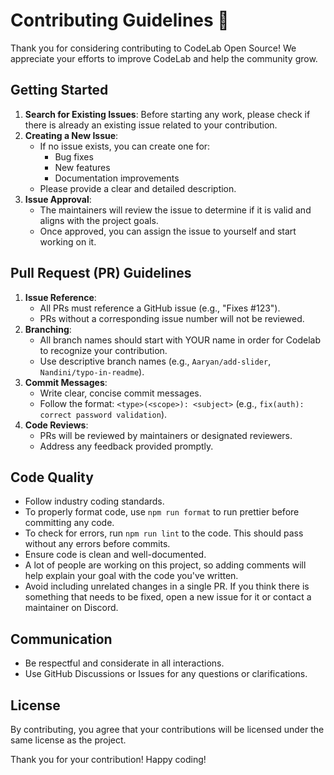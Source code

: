 # Contributing Guidelines 🚀

Thank you for considering contributing to CodeLab Open Source! We appreciate your efforts to improve CodeLab and help the community grow.

## Getting Started

1. **Search for Existing Issues**: Before starting any work, please check if there is already an existing issue related to your contribution.
2. **Creating a New Issue**:
    - If no issue exists, you can create one for:
        - Bug fixes
        - New features
        - Documentation improvements
    - Please provide a clear and detailed description.
3. **Issue Approval**:
    - The maintainers will review the issue to determine if it is valid and aligns with the project goals.
    - Once approved, you can assign the issue to yourself and start working on it.

## Pull Request (PR) Guidelines

1. **Issue Reference**:
    - All PRs must reference a GitHub issue (e.g., "Fixes #123").
    - PRs without a corresponding issue number will not be reviewed.
2. **Branching**:
    - All branch names should start with YOUR name in order for Codelab to recognize your contribution.
    - Use descriptive branch names (e.g., `Aaryan/add-slider`, `Nandini/typo-in-readme`).
3. **Commit Messages**:
    - Write clear, concise commit messages.
    - Follow the format: `<type>(<scope>): <subject>` (e.g., `fix(auth): correct password validation`).
4. **Code Reviews**:
    - PRs will be reviewed by maintainers or designated reviewers.
    - Address any feedback provided promptly.

## Code Quality

- Follow industry coding standards.
- To properly format code, use `npm run format` to run prettier before committing any code.
- To check for errors, run `npm run lint` to the code. This should pass without any errors before commits.
- Ensure code is clean and well-documented.
- A lot of people are working on this project, so adding comments will help explain your goal with the code you've written.
- Avoid including unrelated changes in a single PR. If you think there is something that needs to be fixed, open a new issue for it or contact a maintainer on Discord.

## Communication

- Be respectful and considerate in all interactions.
- Use GitHub Discussions or Issues for any questions or clarifications.

## License

By contributing, you agree that your contributions will be licensed under the same license as the project.

Thank you for your contribution! Happy coding!
